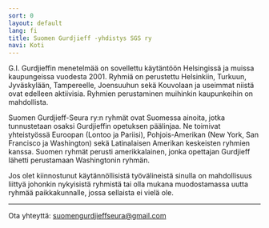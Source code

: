 ```yaml
---
sort: 0
layout: default
lang: fi
title: Suomen Gurdjieff -yhdistys SGS ry
navi: Koti
---
```


G.I. Gurdjieffin menetelmää on sovellettu käytäntöön Helsingissä ja muissa 
kaupungeissa vuodesta 2001. Ryhmiä on perustettu Helsinkiin, Turkuun, 
Jyväskylään, Tampereelle, Joensuuhun sekä Kouvolaan ja useimmat niistä ovat 
edelleen aktiivisia. Ryhmien perustaminen muihinkin kaupunkeihin on mahdollista.

Suomen Gurdjieff-Seura ry:n ryhmät ovat Suomessa ainoita, jotka tunnustetaan 
osaksi Gurdjieffin opetuksen päälinjaa. Ne toimivat yhteistyössä Euroopan 
(Lontoo ja Pariisi), Pohjois-Amerikan (New York, San Francisco ja Washington) 
sekä Latinalaisen Amerikan keskeisten ryhmien kanssa. Suomen ryhmät perusti 
amerikkalainen, jonka opettajan Gurdjieff lähetti perustamaan Washingtonin ryhmän.

Jos olet kiinnostunut käytännöllisistä työvälineistä sinulla on mahdollisuus 
liittyä johonkin nykyisistä ryhmistä tai olla mukana muodostamassa uutta ryhmää 
paikkakunnalle, jossa sellaista ei vielä ole.


---

Ota yhteyttä: suomengurdjieffseura@gmail.com
